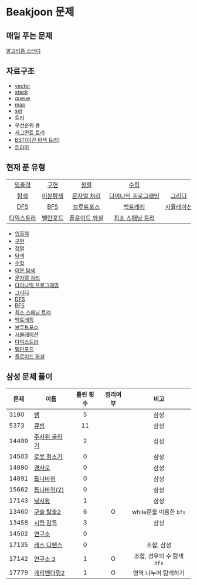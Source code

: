 # Beakjoon 문제

## 매일 푸는 문제

[알고리즘 스터디](everyday.md)

## 자료구조
- [vector](vector/)  
- [stack](stack/)  
- [queue](queue/)            
- [map](map/)                
- [set](set/) 
- 트리     
- 우선순위 큐     
- [세그먼트 트리](세그먼트%20트리/)  
- [BST(이진 탐색 트리)](BST/) 
- [트라이](trie/)

## 현재 푼 유형
<table>
    <tr align="center"> 
        <td width=20% nowrap height="30"> <a href="입출력/">입출력</a> </td> 
        <td width=20% nowrap height="30"> <a href="구현/">구현 </td>
        <td width=20% nowrap height="30"> <a href="정렬/">정렬 </td> 
        <td width=20% nowrap height="30"> <a href="수학/">수학 </td>
        <td width=20% nowrap height="30"> <a href=""> </td>
    </tr>
    <tr align="center"> 
        <td width=20% nowrap height="30"> <a href="탐색/">탐색</a> </td> 
        <td width=20% nowrap height="30"> <a href="이분%20탐색">이분탐색 </td>
        <td width=20% nowrap height="30"> <a href="문자열처리/">문자열 처리 </td> 
        <td width=20% nowrap height="30"> <a href="다이나믹%20프로그래밍/"> 다이나믹 프로그래밍 </td>
        <td width=20% nowrap height="30"> <a href="그리디/"> 그리디 </td>
    </tr>
    <tr align="center"> 
        <td width=20% nowrap height="30"> <a href="dfs/">DFS</a> </td> 
        <td width=20% nowrap height="30"> <a href="bfs/">BFS </td>
        <td width=20% nowrap height="30"> <a href="브루트포스/">브루트포스 </td> 
        <td width=20% nowrap height="30"> <a href="백트래킹/">백트래킹 </td>
        <td width=20% nowrap height="30"> <a href="시뮬레이션/">시뮬레이션 </td>
    </tr>
    <tr align="center"> 
        <td width=20% nowrap height="30"> <a href="다익스트라/">다익스트라 </td>
        <td width=20% nowrap height="30"> <a href="벨만포드/">벨만포드 </td> 
        <td width=20% nowrap height="30"> <a href="플로이드%20와샬/">플로이드 와샬 </td>
        <td width=20% nowrap height="30"> <a href="최소%20스패닝%20트리/">최소 스패닝 트리 </td>
        <td width=20% nowrap height="30"> </td>
    </tr>
    
</table>

- [입출력](입출력/)           
- [구현](구현/)             
- [정렬](정렬/)                        
- [탐색](탐색/)            
- [수학](수학/)           
- [이분 탐색](이분%20탐색/)  
- [문자열 처리](문자열처리/)  
- [다이나믹 프로그래밍](다이나믹%20프로그래밍/)  
- [그리디](그리디/)     
- [DFS](dfs/)        
- [BFS](bfs/)
- [최소 스패닝 트리](최소%20스패닝%20트리/)       
- [백트래킹](백트래킹/)                
- [브루트포스](브루트포스/)  
- [시뮬레이션](시뮬레이션/) 
- [다익스트라](다익스트라/)    
- [벨만포드](벨만포드/)     
- [플로이드 와샬](플로이드%20와샬/)       

## 삼성 문제 풀이
| 문제    | 이름                               | 틀린 횟수 | 정리여부  |        비고         |
| ----- | -------------------------------- | :---: | :---: | :---------------: |
| 3190  | [뱀](시뮬레이션/3190/README.md)        |   5   |       |        삼성         |
| 5373  | [큐빙](시뮬레이션/5373/README.md)       |  11   |       |        삼성         |
| 14499 | [주사위 굴리기](시뮬레이션/14499/README.md) |   2   |       |        삼성         |
| 14503 | [로봇 청소기](시뮬레이션/14503/README.md)  |   0   |       |        삼성         |
| 14890 | [경사로](시뮬레이션/14890/README.md)     |   0   |       |        삼성         |
| 14891 | [톱니바퀴](시뮬레이션/14891/README.md)    |   0   |       |        삼성         |
| 15662 | [톱니바퀴(2)](시뮬레이션/15662/README.md) |   0   |       |        삼성         |
| 17143 | [낚시왕](17143/README.md)           |   1   |       |        삼성         |
| 13460 | [구슬 탈출2](브루트포스/13460/README.md)  |   6   |   O   | while문을 이용한 `bfs` |
| 13458 | [시험 감독](시뮬레이션/13458/README.md)   |   3   |       |        삼성         |
| 14502 | [연구소](브루트포스/14502/README.md)     |   0   |       |                   |
| 17135 | [캐스 디펜스](시뮬레이션/17135/README.md)  |   0   |       |      조합, 삼성       |
| 17142 | [연구소 3](브루트포스/17142/README.md)   |   1   |   O   | 조합, 경우의 수 탐색`bfs` |
| 17779 | [게리멘더링2](브루트포스/17779/README.md)  |   1   |   O   |    영역 나누어 탐색하기    |